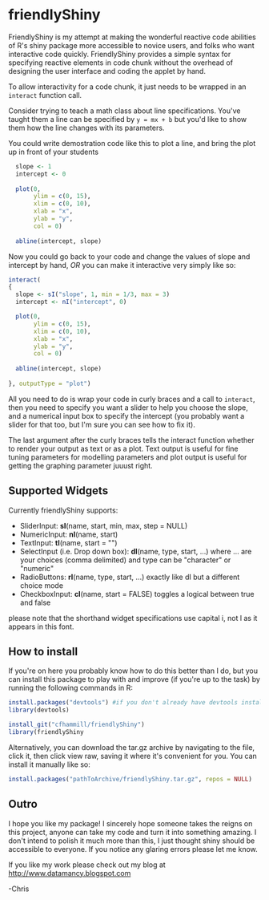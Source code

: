 friendlyShiny
=============

FriendlyShiny is my attempt at making the wonderful reactive code abilities of R's shiny package more accessible to novice users, and folks who want interactive code quickly. FriendlyShiny provides a simple syntax for specifying reactive elements in code chunk without the overhead of designing the user interface and coding the applet by hand.


To allow interactivity for a code chunk, it just needs to be wrapped in an ```interact``` function call.


Consider trying to teach a math class about line specifications. You've taught them a line can be specified by 
```y = mx + b``` 
but you'd like to show them how the line changes with its parameters.


You could write demostration code like this to plot a line, and bring the plot up in front of your students

```r
  slope <- 1
  intercept <- 0
  
  plot(0,
       ylim = c(0, 15),
       xlim = c(0, 10),
       xlab = "x",
       ylab = "y",
       col = 0)
  
  abline(intercept, slope)
```

Now you could go back to your code and change the values of slope and intercept by hand, *OR* you can make it interactive very simply like so:

```r
interact(
{
  slope <- sI("slope", 1, min = 1/3, max = 3)
  intercept <- nI("intercept", 0)

  plot(0,
       ylim = c(0, 15),
       xlim = c(0, 10),
       xlab = "x",
       ylab = "y",
       col = 0)
  
  abline(intercept, slope)
  
}, outputType = "plot")
```

All you need to do is wrap your code in curly braces and a call to ```interact```, then you need to specify you want a slider to help you choose the slope, and a numerical input box to specify the intercept (you probably want a slider for that too, but I'm sure you can see how to fix it).

 
The last argument after the curly braces tells the interact function whether to render your output as text or as a plot. Text output is useful for fine tuning parameters for modelling parameters and plot output is useful for getting the graphing parameter juuust right.


Supported Widgets
-----------------

Currently friendlyShiny supports:

  * SliderInput: **sI**(name, start, min, max, step = NULL)
  * NumericInput: **nI**(name, start)
  * TextInput: **tI**(name, start = "")
  * SelectInput (i.e. Drop down box): **dI**(name, type, start, ...) where ... are your choices (comma delimited) and type can be "character" or "numeric"
  * RadioButtons: **rI**(name, type, start, ...) exactly like dI but a different choice mode
  * CheckboxInput: **cI**(name, start = FALSE) toggles a logical between true and false

please note that the shorthand widget specifications use capital i, not l as it appears in this font.

How to install
---------------

If you're on here you probably know how to do this better than I do, but you can install this package to play with and improve (if you're up to the task) by running the following commands in R:

```r
install.packages("devtools") #if you don't already have devtools installed
library(devtools)

install_git("cfhammill/friendlyShiny")
library(friendlyShiny
```

Alternatively, you can download the tar.gz archive by navigating to the file, click it, then click view raw, saving it where it's convenient for you. You can install it manually like so:

```r
install.packages("pathToArchive/friendlyShiny.tar.gz", repos = NULL)
```

Outro
-----

I hope you like my package! I sincerely hope someone takes the reigns on this project, anyone can take my code and turn it into something amazing. I don't intend to polish it much more than this, I just thought shiny should be accessible to everyone. If you notice any glaring errors please let me know.


If you like my work please check out my blog at
http://www.datamancy.blogspot.com

-Chris
